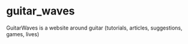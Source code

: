 # guitar_waves
GuitarWaves is a website around guitar (tutorials, articles, suggestions, games, lives)
